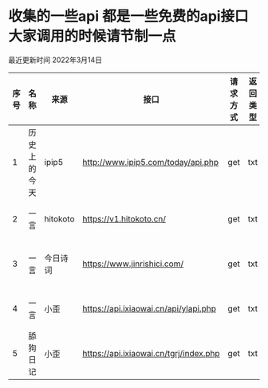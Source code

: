 # 收集的一些api 都是一些免费的api接口大家调用的时候请节制一点

最近更新时间 2022年3月14日

| 序号 | 名称 | 来源 | 接口 | 请求方式 | 返回类型 | 条件 | 详细说明 |
| --- | --- | --- | --- | --- | --- | --- | --- |
| 1 | 历史上的今天 | ipip5 | http://www.ipip5.com/today/api.php | get | txt |无条件 | --- |
| 2 | 一言 | hitokoto | https://v1.hitokoto.cn/ | get | txt |无条件 | [详情](无条件/hitokoto.md) |
| 3 | 一言 | 今日诗词 | https://www.jinrishici.com/ | get | txt |无条件 | 详细说明 |
| 4 | 一言 | 小歪 | https://api.ixiaowai.cn/api/ylapi.php | get | txt | 无条件 | --- |
| 5 | 舔狗日记 | 小歪 | https://api.ixiaowai.cn/tgrj/index.php | get | txt | 无条件 | --- |
